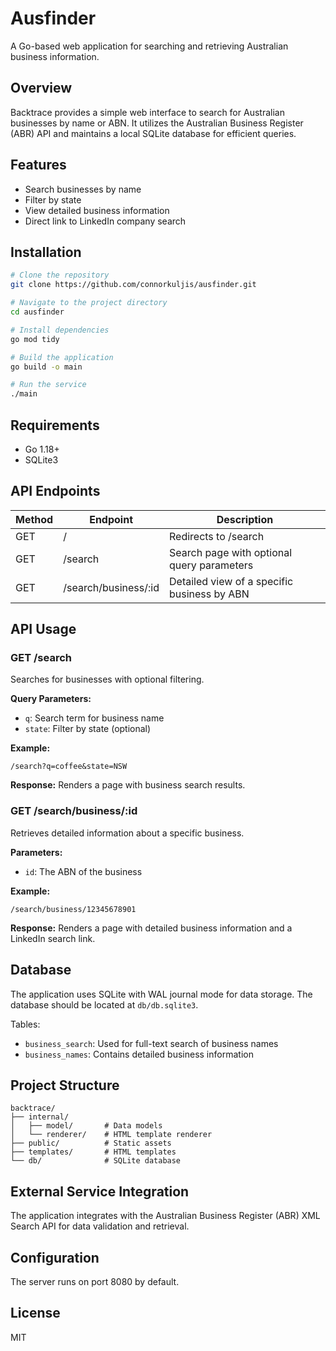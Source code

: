 # Ausfinder

A Go-based web application for searching and retrieving Australian business information.

## Overview

Backtrace provides a simple web interface to search for Australian businesses by name or ABN. It utilizes the Australian Business Register (ABR) API and maintains a local SQLite database for efficient queries.

## Features

- Search businesses by name
- Filter by state
- View detailed business information
- Direct link to LinkedIn company search

## Installation

```bash
# Clone the repository
git clone https://github.com/connorkuljis/ausfinder.git

# Navigate to the project directory
cd ausfinder

# Install dependencies
go mod tidy

# Build the application
go build -o main

# Run the service
./main
```

## Requirements

- Go 1.18+
- SQLite3

## API Endpoints

| Method | Endpoint | Description |
|--------|----------|-------------|
| GET    | / | Redirects to /search |
| GET    | /search | Search page with optional query parameters |
| GET    | /search/business/:id | Detailed view of a specific business by ABN |

## API Usage

### GET /search

Searches for businesses with optional filtering.

**Query Parameters:**
- `q`: Search term for business name
- `state`: Filter by state (optional)

**Example:**
```
/search?q=coffee&state=NSW
```

**Response:**
Renders a page with business search results.

### GET /search/business/:id

Retrieves detailed information about a specific business.

**Parameters:**
- `id`: The ABN of the business

**Example:**
```
/search/business/12345678901
```

**Response:**
Renders a page with detailed business information and a LinkedIn search link.

## Database

The application uses SQLite with WAL journal mode for data storage. The database should be located at `db/db.sqlite3`.

Tables:
- `business_search`: Used for full-text search of business names
- `business_names`: Contains detailed business information

## Project Structure

```
backtrace/
├── internal/
│   ├── model/       # Data models
│   └── renderer/    # HTML template renderer
├── public/          # Static assets
├── templates/       # HTML templates
└── db/              # SQLite database
```

## External Service Integration

The application integrates with the Australian Business Register (ABR) XML Search API for data validation and retrieval.

## Configuration

The server runs on port 8080 by default.

## License

MIT
